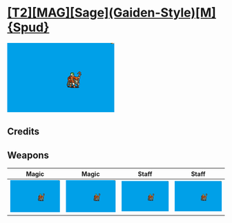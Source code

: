 # [\[T2\]\[MAG\]\[Sage\]\(Gaiden-Style\)\[M\]{Spud}](./)

<img src="./6.%20Magic/Magic_000.png" alt="[T2][MAG][Sage](Gaiden-Style)[M]{Spud} standing" />

## Credits



## Weapons


|Magic |Magic |Staff |Staff |
|  :---: | :---: | :---: | :---: |
| <img alt="Magic animation" src="./6.%20Magic/Magic.gif" /> | <img alt="Magic animation" src="./6.%20Magic%20(Sans%20Cape%20Flap)/Magic.gif" /> | <img alt="Staff animation" src="./7.%20Staff/Staff.gif" /> | <img alt="Staff animation" src="./7.%20Staff%20(Sans%20Cape%20Flap)/Staff.gif" /> |
